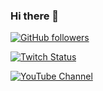 ### Hi there 👋

[![GitHub followers](https://img.shields.io/github/followers/Kolozuz?style=social)](https://github.com/Kolozuz)

[![Twitch Status](https://img.shields.io/twitch/status/krdinalgaming?color=black&style=social)]()

[![YouTube Channel](https://img.shields.io/youtube/channel/subscribers/UCo-6v7hdUVvSdYSSnRWw03A?label=Youtube&style=social)](https://www.youtube.com/channel/UCo-6v7hdUVvSdYSSnRWw03A)

<!--
**Kolozuz/Kolozuz** is a ✨ _special_ ✨ repository because its `README.md` (this file) appears on your GitHub profile.

Here are some ideas to get you started:

- 🔭 I’m currently working on ...
- 🌱 I’m currently learning ...
- 👯 I’m looking to collaborate on ...
- 🤔 I’m looking for help with ...
- 💬 Ask me about ...
- 📫 How to reach me: ...
- 😄 Pronouns: ...
- ⚡ Fun fact: ...
-->
